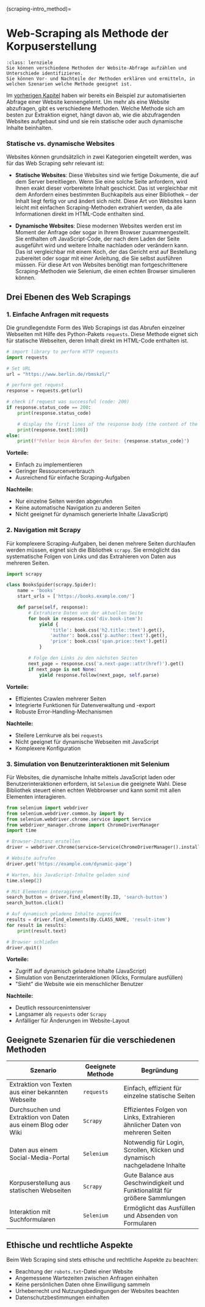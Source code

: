 (scraping-intro_method)=
# Web-Scraping als Methode der Korpuserstellung
```{admonition} Groblernziel dieses Kapitels
:class: lernziele
Sie können verschiedene Methoden der Website-Abfrage aufzählen und Unterschiede identifizieren. 
Sie können Vor- und Nachteile der Methoden erklären und ermitteln, in welchen Szenarien welche Methode geeignet ist.
```

Im [vorherigen Kapitel](scraping-intro_http-intro) haben wir bereits ein Beispiel zur automatisierten Abfrage einer Website kennengelernt. Um mehr als eine Website abzufragen, gibt es verschiedene Methoden. Welche Methode sich am besten zur Extraktion eignet, hängt davon ab, wie die abzufragenden Websites aufgebaut sind und sie rein statische oder auch dynamische Inhalte beinhalten. 

### Statische vs. dynamische Websites

Websites können grundsätzlich in zwei Kategorien eingeteilt werden, was für das Web Scraping sehr relevant ist:

- **Statische Websites**: Diese Websites sind wie fertige Dokumente, die auf dem Server bereitliegen. Wenn Sie eine solche Seite anfordern, wird Ihnen exakt dieser vorbereitete Inhalt geschickt. Das ist vergleichbar mit dem Anfordern eines bestimmten Buchkapitels aus einer Bibliothek – der Inhalt liegt fertig vor und ändert sich nicht. Diese Art von Websites kann leicht mit einfachen Scraping-Methoden extrahiert werden, da alle Informationen direkt im HTML-Code enthalten sind.

- **Dynamische Websites**: Diese modernen Websites werden erst im Moment der Anfrage oder sogar in Ihrem Browser zusammengestellt. Sie enthalten oft JavaScript-Code, der nach dem Laden der Seite ausgeführt wird und weitere Inhalte nachladen oder verändern kann. Das ist vergleichbar mit einem Koch, der das Gericht erst auf Bestellung zubereitet oder sogar mit einer Anleitung, die Sie selbst ausführen müssen. Für diese Art von Websites benötigt man fortgeschrittenere Scraping-Methoden wie Selenium, die einen echten Browser simulieren können.


## Drei Ebenen des Web Scrapings

### 1. Einfache Anfragen mit requests

Die grundlegendste Form des Web Scrapings ist das Abrufen einzelner Webseiten mit Hilfe des Python-Pakets `requests`. Diese Methode eignet sich für statische Webseiten, deren Inhalt direkt im HTML-Code enthalten ist.

```python
# import library to perform HTTP requests
import requests

# Set URL 
url = "https://www.berlin.de/rbmskzl/"

# perform get request
response = requests.get(url)

# check if request was successful (code: 200)
if response.status_code == 200:
    print(response.status_code)

    # display the first lines of the response body (the content of the website)
    print(response.text[:100])
else:
    print(f"Fehler beim Abrufen der Seite: {response.status_code}")
```

**Vorteile:**
- Einfach zu implementieren
- Geringer Ressourcenverbrauch
- Ausreichend für einfache Scraping-Aufgaben

**Nachteile:**
- Nur einzelne Seiten werden abgerufen
- Keine automatische Navigation zu anderen Seiten
- Nicht geeignet für dynamisch generierte Inhalte (JavaScript)

### 2. Navigation mit Scrapy

Für komplexere Scraping-Aufgaben, bei denen mehrere Seiten durchlaufen werden müssen, eignet sich die Bibliothek `scrapy`. Sie ermöglicht das systematische Folgen von Links und das Extrahieren von Daten aus mehreren Seiten.

```python
import scrapy

class BooksSpider(scrapy.Spider):
    name = 'books'
    start_urls = ['https://books.example.com/']

    def parse(self, response):
        # Extrahiere Daten von der aktuellen Seite
        for book in response.css('div.book-item'):
            yield {
                'title': book.css('h2.title::text').get(),
                'author': book.css('p.author::text').get(),
                'price': book.css('span.price::text').get()
            }

        # Folge den Links zu den nächsten Seiten
        next_page = response.css('a.next-page::attr(href)').get()
        if next_page is not None:
            yield response.follow(next_page, self.parse)
```

**Vorteile:**
- Effizientes Crawlen mehrerer Seiten
- Integrierte Funktionen für Datenverwaltung und -export
- Robuste Error-Handling-Mechanismen

**Nachteile:**
- Steilere Lernkurve als bei `requests`
- Nicht geeignet für dynamische Webseiten mit JavaScript
- Komplexere Konfiguration

### 3. Simulation von Benutzerinteraktionen mit Selenium

Für Websites, die dynamische Inhalte mittels JavaScript laden oder Benutzerinteraktionen erfordern, ist `Selenium` die geeignete Wahl. Diese Bibliothek steuert einen echten Webbrowser und kann somit mit allen Elementen interagieren.

```python
from selenium import webdriver
from selenium.webdriver.common.by import By
from selenium.webdriver.chrome.service import Service
from webdriver_manager.chrome import ChromeDriverManager
import time

# Browser-Instanz erstellen
driver = webdriver.Chrome(service=Service(ChromeDriverManager().install()))

# Website aufrufen
driver.get('https://example.com/dynamic-page')

# Warten, bis JavaScript-Inhalte geladen sind
time.sleep(2)

# Mit Elementen interagieren
search_button = driver.find_element(By.ID, 'search-button')
search_button.click()

# Auf dynamisch geladene Inhalte zugreifen
results = driver.find_elements(By.CLASS_NAME, 'result-item')
for result in results:
    print(result.text)

# Browser schließen
driver.quit()
```

**Vorteile:**
- Zugriff auf dynamisch geladene Inhalte (JavaScript)
- Simulation von Benutzerinteraktionen (Klicks, Formulare ausfüllen)
- "Sieht" die Website wie ein menschlicher Benutzer

**Nachteile:**
- Deutlich ressourcenintensiver
- Langsamer als `requests` oder `Scrapy`
- Anfälliger für Änderungen im Website-Layout

## Geeignete Szenarien für die verschiedenen Methoden

| Szenario | Geeignete Methode | Begründung |
|----------|-------------------|------------|
| Extraktion von Texten aus einer bekannten Webseite | `requests` | Einfach, effizient für einzelne statische Seiten |
| Durchsuchen und Extraktion von Daten aus einem Blog oder Wiki | `Scrapy` | Effizientes Folgen von Links, Extrahieren ähnlicher Daten von mehreren Seiten |
| Daten aus einem Social-Media-Portal | `Selenium` | Notwendig für Login, Scrollen, Klicken und dynamisch nachgeladene Inhalte |
| Korpuserstellung aus statischen Webseiten | `Scrapy` | Gute Balance aus Geschwindigkeit und Funktionalität für größere Sammlungen |
| Interaktion mit Suchformularen | `Selenium` | Ermöglicht das Ausfüllen und Absenden von Formularen |

## Ethische und rechtliche Aspekte

Beim Web Scraping sind stets ethische und rechtliche Aspekte zu beachten:

- Beachtung der `robots.txt`-Datei einer Website
- Angemessene Wartezeiten zwischen Anfragen einhalten
- Keine persönlichen Daten ohne Einwilligung sammeln
- Urheberrecht und Nutzungsbedingungen der Websites beachten
- Datenschutzbestimmungen einhalten
